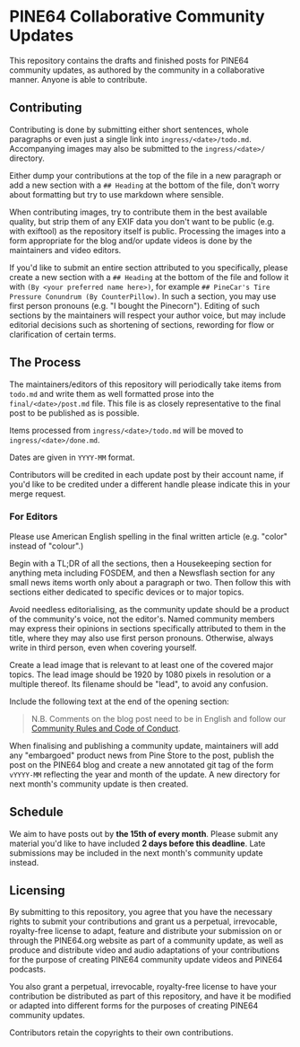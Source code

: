 # PINE64 Collaborative Community Updates

This repository contains the drafts and finished posts for PINE64 community
updates, as authored by the community in a collaborative manner. Anyone is able
to contribute.


## Contributing

Contributing is done by submitting either short sentences, whole paragraphs or
even just a single link into `ingress/<date>/todo.md`. Accompanying images may
also be submitted to the `ingress/<date>/` directory.

Either dump your contributions at the top of the file in a new paragraph or add
a new section with a `## Heading` at the bottom of the file, don't worry about
formatting but try to use markdown where sensible.

When contributing images, try to contribute them in the best available quality,
but strip them of any EXIF data you don't want to be public (e.g. with exiftool)
as the repository itself is public. Processing the images into a form
appropriate for the blog and/or update videos is done by the maintainers and
video editors.

If you'd like to submit an entire section attributed to you specifically,
please create a new section with a `## Heading` at the bottom of the file and
follow it with `(By <your preferred name here>)`, for example
`## PineCar's Tire Pressure Conundrum (By CounterPillow)`. In such a section,
you may use first person pronouns (e.g. "I bought the Pinecorn"). Editing of
such sections by the maintainers will respect your author voice, but may include
editorial decisions such as shortening of sections, rewording for flow or
clarification of certain terms.


## The Process

The maintainers/editors of this repository will periodically take items from
`todo.md` and write them as well formatted prose into the
`final/<date>/post.md` file. This file is as closely representative to the
final post to be published as is possible.

Items processed from `ingress/<date>/todo.md` will be moved to
`ingress/<date>/done.md`.

Dates are given in `YYYY-MM` format.

Contributors will be credited in each update post by their account name, if
you'd like to be credited under a different handle please indicate this in your
merge request.

### For Editors

Please use American English spelling in the final written article (e.g. "color"
instead of "colour".)

Begin with a TL;DR of all the sections, then a Housekeeping section for anything
meta including FOSDEM, and then a Newsflash section for any small news items
worth only about a paragraph or two. Then follow this with sections either
dedicated to specific devices or to major topics.

Avoid needless editorialising, as the community update should be a product of
the community's voice, not the editor's. Named community members may express
their opinions in sections specifically attributed to them in the title,
where they may also use first person pronouns. Otherwise, always write in third
person, even when covering yourself.

Create a lead image that is relevant to at least one of the covered major
topics. The lead image should be 1920 by 1080 pixels in resolution or a multiple
thereof. Its filename should be "lead", to avoid any confusion.

Include the following text at the end of the opening section:

> N.B. Comments on the blog post need to be in English and follow our
> [Community Rules and Code of Conduct](https://forum.pine64.org/showthread.php?tid=13209).

When finalising and publishing a community update, maintainers will add any
"embargoed" product news from Pine Store to the post, publish the post on the
PINE64 blog and create a new annotated git tag of the form `vYYYY-MM` reflecting
the year and month of the update. A new directory for next month's community
update is then created.


## Schedule

We aim to have posts out by **the 15th of every month**. Please submit any
material you'd like to have included **2 days before this deadline**. Late
submissions may be included in the next month's community update instead.


## Licensing

By submitting to this repository, you agree that you have the necessary rights
to submit your contributions and grant us a perpetual, irrevocable, royalty-free
license to adapt, feature and distribute your submission on or through the
PINE64.org website as part of a community update, as well as produce and
distribute video and audio adaptations of your contributions for the purpose of
creating PINE64 community update videos and PINE64 podcasts.

You also grant a perpetual, irrevocable, royalty-free license to have your
contribution be distributed as part of this repository, and have it be modified
or adapted into different forms for the purposes of creating PINE64 community
updates.

Contributors retain the copyrights to their own contributions.
